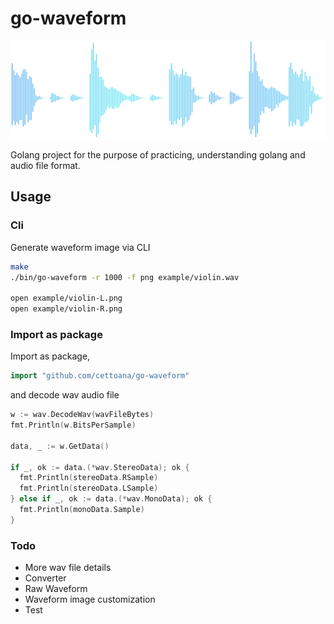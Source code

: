 # go-waveform
<p align="center">
	<img src="image.svg" alt="go-waveform">
</p>

Golang project for the purpose of practicing, understanding golang and audio file format.

## Usage

### Cli

Generate waveform image via CLI

```bash
make
./bin/go-waveform -r 1000 -f png example/violin.wav

open example/violin-L.png
open example/violin-R.png
```

### Import as package

Import as package,

```go
import "github.com/cettoana/go-waveform"
```

and decode wav audio file

```go
w := wav.DecodeWav(wavFileBytes)
fmt.Println(w.BitsPerSample)

data, _ := w.GetData()

if _, ok := data.(*wav.StereoData); ok {
  fmt.Println(stereoData.RSample)
  fmt.Println(stereoData.LSample)
} else if _, ok := data.(*wav.MonoData); ok {
  fmt.Println(monoData.Sample)
}
```

### Todo

- More wav file details
- Converter
- Raw Waveform
- Waveform image customization
- Test
